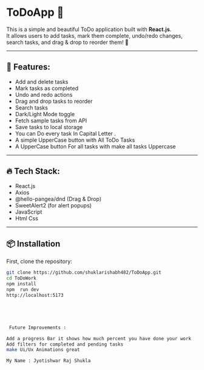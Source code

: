 
# ToDoApp 📝

This is a simple and beautiful ToDo application built with **React.js**.  
It allows users to add tasks, mark them complete, undo/redo changes, search tasks, and drag & drop to reorder them! 🎯

---

## 🚀 Features:
- Add and delete tasks
- Mark tasks as completed
- Undo and redo actions
- Drag and drop tasks to reorder
- Search tasks
- Dark/Light Mode toggle
- Fetch sample tasks from API
- Save tasks to local storage
- You can Do every task In Capital Letter .
- A simple UpperCase button with All ToDo Tasks
- A UpperCase button For all tasks with make all tasks Uppercase 

---

## 🔥 Tech Stack:
- React.js
- Axios
- @hello-pangea/dnd (Drag & Drop)
- SweetAlert2 (for alert popups)
- JavaScript
- Html 
  Css 

---

## 📦 Installation

First, clone the repository:

```bash
git clone https://github.com/shuklarishabh482/ToDoApp.git
cd ToDoWork
npm install
npm  run dev 
http://localhost:5173





 Future Improvements : 

Add a progress Bar it shows how much percent you have done your work 
Add filters for completed and pending tasks
make Ui/Ux Animations great

My Name : Jyotishwar Raj Shukla 

